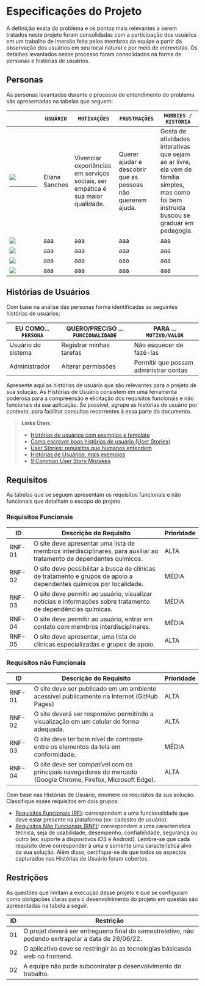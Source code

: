 # Especificações do Projeto

A definição exata do problema e os pontos mais relevantes a serem tratados neste projeto foram consolidadas com a participação dos usuários em um trabalho de imersão feita pelos membros da equipe a partir da observação dos usuários em seu local natural e por meio de entrevistas. Os detalhes levantados nesse processo foram consolidados na forma de personas e histórias de usuários.

## Personas

As personas levantadas durante o processo de entendimento do problema são apresentadas na tabelas que seguem:

| | `USUÁRIO` |`MOTIVAÇÕES`| `FRUSTRAÇÕES` | `HOBBIES / HISTÓRIA` |
|----------------------|----------------------|--------------------|--------------------|------------------------|
| <Img src="https://user-images.githubusercontent.com/59934631/163286435-119bb54c-c0ad-4386-a166-48f68eebcb3e.png"> __________| Eliana Sanches | Vivenciar experiências em serviços sociais, ser empática é sua maior qualidade. | Querer ajudar e descobrir que as pessoas não quererem ajuda.  |Gosta de atividades interativas que sejam ao ar livre, ela vem de família simples, mas como foi bem instruída buscou se graduar em pedagogia.
| <Img src="https://user-images.githubusercontent.com/59934631/163286967-dbbe7f6e-db0f-47da-ab50-df88a088ef59.png">  | aaa | aaa | aaa | aaa |
| <Img src="https://user-images.githubusercontent.com/59934631/163286967-dbbe7f6e-db0f-47da-ab50-df88a088ef59.png">  | aaa | aaa | aaa | aaa |
| <Img src="https://user-images.githubusercontent.com/59934631/163286967-dbbe7f6e-db0f-47da-ab50-df88a088ef59.png">  | aaa | aaa | aaa | aaa |
| <Img src="https://user-images.githubusercontent.com/59934631/163286967-dbbe7f6e-db0f-47da-ab50-df88a088ef59.png">  | aaa | aaa | aaa | aaa |

## Histórias de Usuários

Com base na análise das personas forma identificadas as seguintes histórias de usuários:

|EU COMO... `PERSONA`| QUERO/PRECISO ... `FUNCIONALIDADE` |PARA ... `MOTIVO/VALOR`                 |
|--------------------|------------------------------------|----------------------------------------|
|Usuário do sistema  | Registrar minhas tarefas           | Não esquecer de fazê-las               |
|Administrador       | Alterar permissões                 | Permitir que possam administrar contas |

Apresente aqui as histórias de usuário que são relevantes para o projeto de sua solução. As Histórias de Usuário consistem em uma ferramenta poderosa para a compreensão e elicitação dos requisitos funcionais e não funcionais da sua aplicação. Se possível, agrupe as histórias de usuário por contexto, para facilitar consultas recorrentes à essa parte do documento.

> **Links Úteis**:
> - [Histórias de usuários com exemplos e template](https://www.atlassian.com/br/agile/project-management/user-stories)
> - [Como escrever boas histórias de usuário (User Stories)](https://medium.com/vertice/como-escrever-boas-users-stories-hist%C3%B3rias-de-usu%C3%A1rios-b29c75043fac)
> - [User Stories: requisitos que humanos entendem](https://www.luiztools.com.br/post/user-stories-descricao-de-requisitos-que-humanos-entendem/)
> - [Histórias de Usuários: mais exemplos](https://www.reqview.com/doc/user-stories-example.html)
> - [9 Common User Story Mistakes](https://airfocus.com/blog/user-story-mistakes/)

## Requisitos

As tabelas que se seguem apresentam os requisitos funcionais e não funcionais que detalham o escopo do projeto.

### Requisitos Funcionais

|ID     | Descrição do Requisito  | Prioridade |
|-------|-----------------------------------------|----|
|RNF-01 | O site deve apresentar uma lista de membros interdisciplinares, para auxiliar ao tratamento de dependentes químicos.| ALTA | 
|RNF-02 | O site deve possibilitar a busca de clínicas de tratamento e grupos de apoio a dependentes químicos por localidade.| MÉDIA | 
|RNF-03 | O site deve permitir ao usuário, visualizar notícias e informações sobre tratamento de dependências químicas. | MÉDIA | 
|RNF-04 | O site deve permitir ao usuário, entrar em contato com membros interdisciplinares. | MÉDIA | 
|RNF-05 | O site deve apresentar, uma lista de clínicas especializadas e grupos de apoio. | ALTA |


### Requisitos não Funcionais

|ID     | Descrição do Requisito  |Prioridade |
|-------|-------------------------|----|
|RNF-01 | O site deve ser publicado em um ambiente acessível publicamente na Internet (GitHub Pages) | ALTA | 
|RNF-02 | O site deverá ser responsivo permitindo a visualização em um celular de forma adequada. |  ALTA | 
|RNF-03 | O site deve ter bom nível de contraste entre os elementos da tela em conformidade. | MÉDIA | 
|RNF-04 | O site deve ser compatível com os principais navegadores do mercado (Google Chrome, Firefox, Microsoft Edge).|  ALTA | 

Com base nas Histórias de Usuário, enumere os requisitos da sua solução. Classifique esses requisitos em dois grupos:

- [Requisitos Funcionais
 (RF)](https://pt.wikipedia.org/wiki/Requisito_funcional):
 correspondem a uma funcionalidade que deve estar presente na
  plataforma (ex: cadastro de usuário).
- [Requisitos Não Funcionais
  (RNF)](https://pt.wikipedia.org/wiki/Requisito_n%C3%A3o_funcional):
  correspondem a uma característica técnica, seja de usabilidade,
  desempenho, confiabilidade, segurança ou outro (ex: suporte a
  dispositivos iOS e Android).
Lembre-se que cada requisito deve corresponder à uma e somente uma
característica alvo da sua solução. Além disso, certifique-se de que
todos os aspectos capturados nas Histórias de Usuário foram cobertos.

## Restrições

As questões que limitam a execução desse projeto e que se configuram como 
obrigações claras para o desenvolvimento do projeto em questão são apresentadas 
na tabela a seguir.


|ID|                                           Restrição                                                   |
|--|-------------------------------------------------------------------------------------------------------|
|01| O projet deverá ser entregueno final do semestreletivo,  não podendo exrtrapolar a data de 26/06/22.  |
|02| O aplicativo deve se restringir às as tecnologias básicasda web no frontend.                          |
|02| A equipe não pode subcontratar p desenvolvimento do trabalho.                                         |
